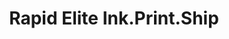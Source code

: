 ---
title: "Rapid Elite Ink.Print.Ship"
url: /maryville/rapid-elite-ink-print-ship/
shop: copyshop
---